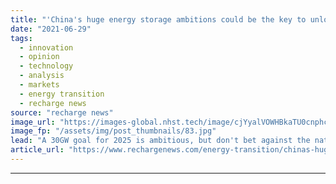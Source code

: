 ```yaml
---
title: "'China's huge energy storage ambitions could be the key to unlock net zero'"
date: "2021-06-29"
tags: 
  - innovation
  - opinion
  - technology
  - analysis
  - markets
  - energy transition
  - recharge news
source: "recharge news"
image_url: "https://images-global.nhst.tech/image/cjYyalVOWHBkaTU0cnphcFR4K0tTVm5hS1Q0QThPNFg3RWczR1llcDNoOD0=/nhst/binary/e1c8e4af8702b24a9f67a9ac15b0f233"
image_fp: "/assets/img/post_thumbnails/83.jpg"
lead: "A 30GW goal for 2025 is ambitious, but don't bet against the nation meeting or beating it, writes Le Xu"
article_url: "https://www.rechargenews.com/energy-transition/chinas-huge-energy-storage-ambitions-could-be-the-key-to-unlock-net-zero/2-1-1030793"
---
```


---
